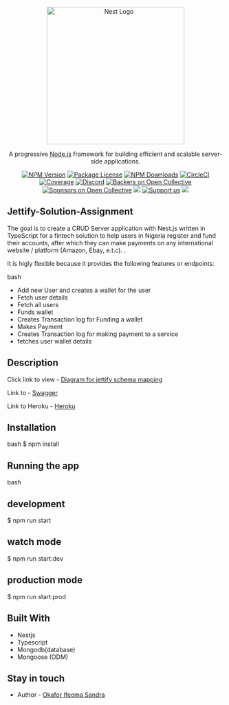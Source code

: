 <p align="center">
  <a href="http://nestjs.com/" target="blank"><img src="https://nestjs.com/img/logo_text.svg" width="320" alt="Nest Logo" /></a>
</p>

[circleci-image]: https://img.shields.io/circleci/build/github/nestjs/nest/master?token=abc123def456
[circleci-url]: https://circleci.com/gh/nestjs/nest

  <p align="center">A progressive <a href="http://nodejs.org" target="_blank">Node.js</a> framework for building efficient and scalable server-side applications.</p>
    <p align="center">
<a href="https://www.npmjs.com/~nestjscore" target="_blank"><img src="https://img.shields.io/npm/v/@nestjs/core.svg" alt="NPM Version" /></a>
<a href="https://www.npmjs.com/~nestjscore" target="_blank"><img src="https://img.shields.io/npm/l/@nestjs/core.svg" alt="Package License" /></a>
<a href="https://www.npmjs.com/~nestjscore" target="_blank"><img src="https://img.shields.io/npm/dm/@nestjs/common.svg" alt="NPM Downloads" /></a>
<a href="https://circleci.com/gh/nestjs/nest" target="_blank"><img src="https://img.shields.io/circleci/build/github/nestjs/nest/master" alt="CircleCI" /></a>
<a href="https://coveralls.io/github/nestjs/nest?branch=master" target="_blank"><img src="https://coveralls.io/repos/github/nestjs/nest/badge.svg?branch=master#9" alt="Coverage" /></a>
<a href="https://discord.gg/G7Qnnhy" target="_blank"><img src="https://img.shields.io/badge/discord-online-brightgreen.svg" alt="Discord"/></a>
<a href="https://opencollective.com/nest#backer" target="_blank"><img src="https://opencollective.com/nest/backers/badge.svg" alt="Backers on Open Collective" /></a>
<a href="https://opencollective.com/nest#sponsor" target="_blank"><img src="https://opencollective.com/nest/sponsors/badge.svg" alt="Sponsors on Open Collective" /></a>
  <a href="https://paypal.me/kamilmysliwiec" target="_blank"><img src="https://img.shields.io/badge/Donate-PayPal-ff3f59.svg"/></a>
    <a href="https://opencollective.com/nest#sponsor"  target="_blank"><img src="https://img.shields.io/badge/Support%20us-Open%20Collective-41B883.svg" alt="Support us"></a>
  <a href="https://twitter.com/nestframework" target="_blank"><img src="https://img.shields.io/twitter/follow/nestframework.svg?style=social&label=Follow"></a>
</p>
  <!--[![Backers on Open Collective](https://opencollective.com/nest/backers/badge.svg)](https://opencollective.com/nest#backer)
  [![Sponsors on Open Collective](https://opencollective.com/nest/sponsors/badge.svg)](https://opencollective.com/nest#sponsor)-->

## Jettify-Solution-Assignment

The goal is to create a CRUD Server application with Nest.js written in TypeScript for a fintech solution to help users in Nigeria register and fund their accounts, after which they can make payments on any international website / platform (Amazon, Ebay, e.t.c). .

It is higly flexible because it provides the following features or endpoints:

bash

- Add new User and creates a wallet for the user
- Fetch user details
- Fetch all users
- Funds wallet
- Creates Transaction log for Funding a wallet
- Makes Payment
- Creates Transaction log for making payment to a service
- fetches user wallet details

## Description

Click link to view - [Diagram for jettify schema mapping](https://lucid.app/lucidchart/a27163b1-ded7-4f55-80aa-4bc294cad2e5/edit?viewport_loc=-92%2C-78%2C2958%2C1268%2C0_0&invitationId=inv_9e076898-6b7f-4fcb-8370-73bdb858c1e1)

Link to - [Swagger](https://jettify-assessment.herokuapp.com/)

Link to Heroku - [Heroku](https://jettify-assessment.herokuapp.com/)

## Installation

bash
$ npm install

## Running the app

bash

## development

$ npm run start

## watch mode

$ npm run start:dev

## production mode

$ npm run start:prod

## Built With

- Nestjs
- Typescript
- Mongodb(database)
- Mongoose (ODM)

## Stay in touch

- Author - [Okafor Ifeoma Sandra](https://github.com/iphyokafor)
